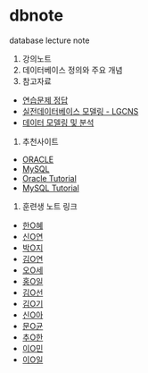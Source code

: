 # dbnote
database lecture note

1. 강의노트
1. 데이터베이스 정의와 주요 개념
1. 참고자료
- [연습문제 정답](./reference/answer.pdf)
- [실전데이터베이스 모델링 - LGCNS](./reference/database_modeling_lgcns.pdf)
- [데이터 모델링 및 분석](./reference/whitten.pdf)
1. 추천사이트
- [ORACLE](http://www.oracle.com)
- [MySQL](http://www.mysql.com)
- [Oracle Tutorial](http://oracletutorial.org)
- [MySQL Tutorial](http://mysqltutorial.org)
1. 훈련생 노트 링크
- [한O혜](https://github.com/yvette02)
- [신O연](https://github.com/yeon0997)
- [박O지](https://github.com/GithubEunJi)
- [김O연](https://github.com/thdus0912)
- [오O세](https://github.com/ohjungse)
- [홍O일](https://github.com/rabiit-hki007)
- [김O선](https://github.com/Goldmankim1379)
- [김O기](https://github.com/database-sql)
- [신O아](https://github.com/psychology81)
- [문O균](https://github.com/moondbcloud)
- [추O한](https://github.com/changhan-chu)
- [이O민](https://github.com/Pen-nek)
- [이O일](https://github.com/CJSRKSQLDOSDPTM)
